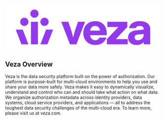 ![Veza Logo](images/Veza_Lockup_Amethyst.png)
## Veza Overview
Veza is the data security platform built on the power of authorization. Our platform is purpose-built for multi-cloud
environments to help you use and share your data more safely. Veza makes it easy to dynamically visualize, understand
and control who can and should take what action on what data. We organize authorization metadata across identity
providers, data systems, cloud service providers, and applications — all to address the toughest data security
challenges of the multi-cloud era. To learn more, please visit us at veza.com.
